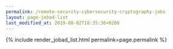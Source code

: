 ```yaml
---
permalink: /remote-security-cybersecurity-cryptography-jobs
layout: page-jobad-list
last_modified_at: 2019-08-02T18:35:36+0200
---
```

{% include render_jobad_list.html permalink=page.permalink %}
